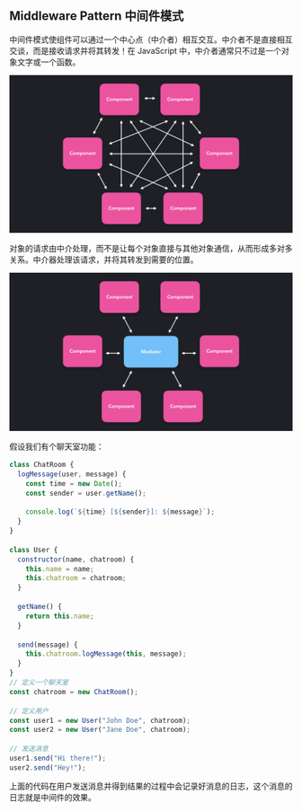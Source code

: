 

## Middleware Pattern 中间件模式

中间件模式使组件可以通过一个中心点（中介者）相互交互。中介者不是直接相互交谈，而是接收请求并将其转发！在 JavaScript 中，中介者通常只不过是一个对象文字或一个函数。

![Flow](https://raw.githubusercontent.com/zyileven/image-hosting-platform/master/src/2024/04/07/79ffb40f36fb79cb3acb2e634662f1ae-Screen_Shot_2020-12-23_at_11.20.28_PM_u12fsw-20240407下午14713977-211483.png)

对象的请求由中介处理，而不是让每个对象直接与其他对象通信，从而形成多对多关系。中介器处理该请求，并将其转发到需要的位置。

![Flow](https://raw.githubusercontent.com/zyileven/image-hosting-platform/master/src/2024/04/07/7af8832e366bef05f5a3985b2e4c7089-Screen_Shot_2020-12-23_at_11.23.32_PM_wjft0a-98c2d3.png)

假设我们有个聊天室功能：

```js
class ChatRoom {
  logMessage(user, message) {
    const time = new Date();
    const sender = user.getName();

    console.log(`${time} [${sender}]: ${message}`);
  }
}

class User {
  constructor(name, chatroom) {
    this.name = name;
    this.chatroom = chatroom;
  }

  getName() {
    return this.name;
  }

  send(message) {
    this.chatroom.logMessage(this, message);
  }
}
// 定义一个聊天室
const chatroom = new ChatRoom();

// 定义用户
const user1 = new User("John Doe", chatroom);
const user2 = new User("Jane Doe", chatroom);

// 发送消息
user1.send("Hi there!");
user2.send("Hey!");

```

上面的代码在用户发送消息并得到结果的过程中会记录好消息的日志，这个消息的日志就是中间件的效果。
